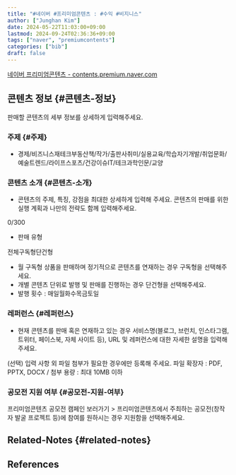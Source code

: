 ```yaml
---
title: "#네이버 #프리미엄콘텐츠 : #수익 #비지니스"
author: ["Junghan Kim"]
date: 2024-05-22T11:03:00+09:00
lastmod: 2024-09-24T02:36:36+09:00
tags: ["naver", "premiumcontents"]
categories: ["bib"]
draft: false
---
```


[네이버 프리미엄콘텐츠 - contents.premium.naver.com](https://contents.premium.naver.com/)


## 콘텐츠 정보 {#콘텐츠-정보}

판매할 콘텐츠의 세부 정보를 상세하게 입력해주세요.


### 주제 {#주제}

-   경제/비즈니스재테크부동산책/작가/출판사취미/실용교육/학습자기개발/취업문화/예술트렌드/라이프스포츠/건강이슈IT/테크과학인문/교양


### 콘텐츠 소개 {#콘텐츠-소개}

-   콘텐츠의 주제, 특징, 강점을 최대한 상세하게 입력해 주세요. 콘텐츠의 판매를 위한 실행 계획과 나만의 전략도 함께 입력해주세요.

0/300

-   판매 유형

전체구독형단건형

-   월 구독형 상품을 판매하며 정기적으로 콘텐츠를 연재하는 경우 구독형을 선택해주세요.
-   개별 콘텐츠 단위로 발행 및 판매를 진행하는 경우 단건형을 선택해주세요.
-   발행 횟수 : 매일월화수목금토일


### 레퍼런스 {#레퍼런스}

-   현재 콘텐츠를 판매 혹은 연재하고 있는 경우 서비스명(블로그, 브런치, 인스타그램, 트위터, 페이스북, 자체 사이트 등), URL 및 레퍼런스에 대한 자세한 설명을 입력해주세요.

(선택) 입력 사항 외 파일 첨부가 필요한 경우에만 등록해 주세요. 파일 확장자 : PDF, PPTX, DOCX / 첨부 용량 : 최대 10MB 이하


### 공모전 지원 여부 {#공모전-지원-여부}

프리미엄콘텐츠 공모전 캠페인 보러가기 &gt; 프리미엄콘텐츠에서 주최하는 공모전(창작자 발굴 프로젝트 등)에 참여를 원하시는 경우 지원함을 선택해주세요.


## Related-Notes {#related-notes}

## References

<style>.csl-entry{text-indent: -1.5em; margin-left: 1.5em;}</style><div class="csl-bib-body">
</div>

